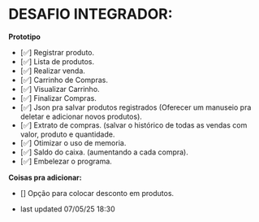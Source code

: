 # DESAFIO INTEGRADOR:
**Prototipo**
* [✅] Registrar produto.
* [✅] Lista de produtos.
* [✅] Realizar venda.
* [✅] Carrinho de Compras.
* [✅] Visualizar Carrinho.
* [✅] Finalizar Compras.
* [✅] Json pra salvar produtos registrados (Oferecer um manuseio pra deletar e adicionar novos produtos).
* [✅] Extrato de compras. (salvar o histórico de todas as vendas com valor, produto e quantidade.
* [✅] Otimizar o uso de memoria.
* [✅] Saldo do caixa. (aumentando a cada compra).
* [✅] Embelezar o programa.

**Coisas pra adicionar:**
* [] Opção para colocar desconto em produtos.


* last updated 07/05/25 18:30
